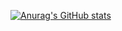 [![Anurag's GitHub stats](https://github-readme-stats.vercel.app/api?username=a-boudoun)](https://github.com/anuraghazra/github-readme-stats)
